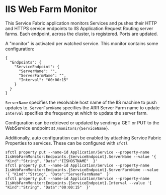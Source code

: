 # IIS Web Farm Monitor
This Service Fabric application monitors Services and pushes their HTTP and HTTPS service endpoints to IIS Application Request Routing server farms.
Each endpoint, across the cluster, is registered. Ports are updated.

A "monitor" is activated per watched service. This monitor contains some configuration:

```
{
  "Endpoints": {
    "ServiceEndpoint": {
      "ServerName": "",
      "ServerFarmName": "",
      "Interval": "00:00:15"
    }
  }
}
```

`ServerName` specifies the resolvable host name of the IIS machine to push updates to.
`ServerFarmName` specifies the ARR Server Farm name to update
`Interval` specifies the frequency at which to update the server farm.

Configuration can be retrieved or updated by sending a GET or PUT to the WebService endpoint at `/monitors/{ServiceName}`.

Additionally, auto configuration can be enabled by attaching Service Fabric Properties to services. These can be configured with `sfctl`

```
sfctl property put --name-id Application/Service --property-name IisWebFarmMonitor:Endpoints.{ServiceEndpoint}.ServerName --value '{ "Kind":"String", "Data":"IISHOSTNAME"  }'
sfctl property put --name-id Application/Service --property-name IisWebFarmMonitor:Endpoints.{ServiceEndpoint}.ServerFarmName --value '{ "Kind":"String", "Data":"ServerFarmName"  }'
sfctl property put --name-id Application/Service --property-name IisWebFarmMonitor:Endpoints.{ServiceEndpoint}.Interval --value '{ "Kind":"String", "Data":"00:00:15"  }'
```


